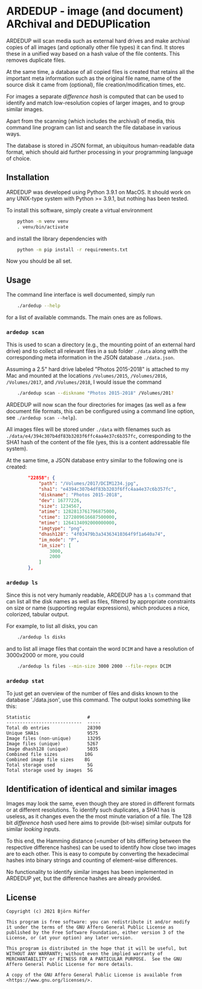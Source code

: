 # ARDEDUP - image (and document) ARchival and DEDUPlication

ARDEDUP will scan media such as external hard drives and make archival
copies of all images (and optionally other file types) it can find. It
stores these in a unified way based on a hash value of the file
contents. This removes duplicate files. 

At the same time, a database of all copied files is created that
retains all the important meta information such as the original file name,
name of the source disk it came from (optional), file
creation/modification times, etc.

For images a separate _difference hash_ is computed that can be used
to identify and match low-resolution copies of larger images, and to
group similar images. 

Apart from the scanning (which includes the archival) of media, this
command line program can list and search the file database in various
ways.

The database is stored in JSON format, an ubiquitous human-readable
data format, which should aid further processing in your programming
language of choice.

## Installation

ARDEDUP was developed using Python 3.9.1 on MacOS. It should work on
any UNIX-type system with Python >= 3.9.1, but nothing has been
tested.

To install this software, simply create a virtual environment
```bash
    python -m venv venv
    . venv/bin/activate
```
and install the library dependencies with
```bash
    python -m pip install -r requirements.txt
```

Now you should be all set.

## Usage

The command line interface is well documented, simply run
```bash
    ./ardedup --help
```
for a list of available commands. The main ones are as follows.

### `ardedup scan`

This is used to scan a directory (e.g., the mounting point of an
external hard drive) and to collect all relevant files in a sub folder
`./data` along with the corresponding meta information in the JSON
database `./data.json`.

Assuming a 2.5" hard drive labeled "Photos 2015-2018" is attached to
my Mac and mounted at the locations `/Volumes/2015`, `/Volumes/2016`,
`/Volumes/2017`, and `/Volumes/2018`, I would issue the command
```bash
    ./ardedup scan --diskname "Photos 2015-2018" /Volumes/201?
```

ARDEDUP will now scan the four directories for images (as well as a
few document file formats, this can be configured using a command line
option, see `./ardedup scan --help`).

All images files will be stored under `./data` with filenames such as
`./data/e4/394c307b4df83b3203f6ffc4aa4e37c6b357fc`, corresponding to
the SHA1 hash of the content of the file (yes, this is a content
addressable file system).

At the same time, a JSON database entry similar to the following one
is created:
```json
        "22858": {
            "path": "/Volumes/2017/DCIM1234.jpg",
            "sha1": "e4394c307b4df83b3203f6ffc4aa4e37c6b357fc",
            "diskname": "Photos 2015-2018",
            "dev": 16777226,
            "size": 1234567,
            "atime": 1282813761796875000,
            "ctime": 1272809616687500000,
            "mtime": 1264134092000000000,
            "imgtype": "png",
            "dhash128": "4f03479b3a34363410364f9f1a640a74",
            "im_mode": "P",
            "im_size": [
                3000,
                2000
            ]
        },
```

### `ardedup ls`

Since this is not very humanly readable, ARDEDUP has a `ls` command
that can list all the disk names as well as files, filtered by
appropriate constraints on size or name (supporting regular
expressions), which produces a nice, colorized, tabular output.

For example, to list all disks, you can
```bash
    ./ardedup ls disks
```
and to list all image files that contain the word `DCIM` and have a
resolution of 3000x2000 or more, you could
```bash
    ./ardedup ls files --min-size 3000 2000 --file-regex DCIM
```

### `ardedup stat`

To just get an overview of the number of files and disks known to the
database './data.json', use this command. The output looks something
like this:

```
Statistic                     #
----------------------------  -----
Total db entries              28390
Unique SHA1s                  9575
Image files (non-unique)      13295
Image files (unique)          5267
Image dhash128 (unique)       5035
Combined file sizes          10G
Combined image file sizes    8G
Total storage used            5G
Total storage used by images  5G
```

## Identification of identical and similar images

Images may look the same, even though they are stored in different
formats or at different resolutions. To identify such duplicates, a
SHA1 has is useless, as it changes even the the most minute variation
of a file. The 128 bit _difference hash_ used here aims to provide 
(bit-wise) similar outputs for similar _looking_ inputs. 

To this end, the Hamming distance (=number of bits differing between
the respective difference hashes) can be used to identify how close
two images are to each other. This is easy to compute by converting
the hexadecimal hashes into binary strings and counting of
element-wise differences.

No functionality to identify similar images has been implemented in
ARDEDUP yet, but the difference hashes are already provided. 

## License

```
Copyright (c) 2021 Björn Rüffer

This program is free software: you can redistribute it and/or modify
it under the terms of the GNU Affero General Public License as
published by the Free Software Foundation, either version 3 of the
License, or (at your option) any later version.

This program is distributed in the hope that it will be useful, but
WITHOUT ANY WARRANTY; without even the implied warranty of
MERCHANTABILITY or FITNESS FOR A PARTICULAR PURPOSE.  See the GNU
Affero General Public License for more details.

A copy of the GNU Affero General Public License is available from
<https://www.gnu.org/licenses/>.
```
